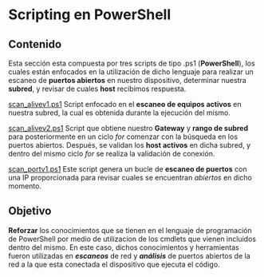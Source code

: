 # Scripting en PowerShell
## Contenido
Esta sección esta compuesta por tres scripts de tipo .ps1 (**PowerShell**), los cuales están enfocados en la utilización de dicho lenguaje para realizar un escaneo de **puertos abiertos** en nuestro dispositivo, determinar nuestra **subred**, y revisar de cuales **host** recibimos respuesta.

[scan_alivev1.ps1](https://github.com/Yaayoo15/PIA/blob/main/Scripting%20en%20PowerShell/scan_alivev1.ps1) 
Script enfocado en el **escaneo de equipos activos** en nuestra subred, la cual es obtenida durante la ejecución del mismo. 

[scan_alivev2.ps1](https://github.com/Yaayoo15/PIA/blob/main/Scripting%20en%20PowerShell/scan_alivev2.ps1)
Script que obtiene nuestro **Gateway** y **rango de subred** para posteriormente en un ciclo *for* comenzar con la búsqueda en los puertos abiertos.
Después, se validan los **host activos** en dicha subred, y dentro del mismo ciclo *for* se realiza la validación de conexión.

[scan_portv1.ps1](https://github.com/Yaayoo15/PIA/blob/main/Scripting%20en%20PowerShell/scan_portv1.ps1)
Este script genera un bucle de **escaneo de puertos** con una IP proporcionada para revisar cuales se encuentran *abiertos* en dicho momento.

## Objetivo
**Reforzar** los conocimientos que se tienen en el lenguaje de programación de PowerShell por medio de utilizacion de los cmdlets que vienen incluidos dentro del mismo.
En este caso, dichos conocimientos y herramientas fueron utilizadas en ***escaneos*** de red y ***análisis*** de puertos abiertos de la red a la que esta conectada el dispositivo que ejecuta el código.
